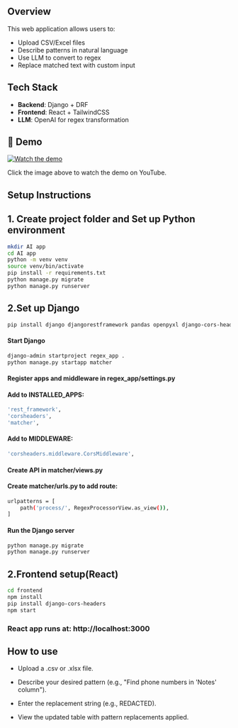## Overview

This web application allows users to:
- Upload CSV/Excel files
- Describe patterns in natural language
- Use LLM to convert to regex
- Replace matched text with custom input

## Tech Stack

- **Backend**: Django + DRF
- **Frontend**: React + TailwindCSS
- **LLM**: OpenAI for regex transformation

## 🎥 Demo

[![Watch the demo](https://img.youtube.com/vi/dQw4w9WgXcQ/0.jpg)](https://www.youtube.com/watch?v=Uo2iK-iQB-Y)

Click the image above to watch the demo on YouTube.



## Setup Instructions 

## 1. Create project folder and Set up Python environment 
```bash
mkdir AI app
cd AI app
python -m venv venv
source venv/bin/activate
pip install -r requirements.txt
python manage.py migrate
python manage.py runserver
```

## 2.Set up Django 
```bash
pip install django djangorestframework pandas openpyxl django-cors-headers
```
#### Start Django
```bash
django-admin startproject regex_app .
python manage.py startapp matcher
```
#### Register apps and middleware in regex_app/settings.py
#### Add to INSTALLED_APPS:
```bash
'rest_framework',
'corsheaders',
'matcher',
```
#### Add to MIDDLEWARE:
```bash
'corsheaders.middleware.CorsMiddleware',
```
#### Create API in matcher/views.py
#### Create matcher/urls.py to add route:
```bash
urlpatterns = [
    path('process/', RegexProcessorView.as_view()),
]
```
 #### Run the Django server
```bash
python manage.py migrate
python manage.py runserver
```
 ## 2.Frontend setup(React)
 ```bash
cd frontend
npm install
pip install django-cors-headers
npm start
```
### React app runs at: http://localhost:3000

## How to use
 - Upload a .csv or .xlsx file.

 - Describe your desired pattern (e.g., "Find phone numbers in 'Notes' column").

 - Enter the replacement string (e.g., REDACTED).

 - View the updated table with pattern replacements applied.


